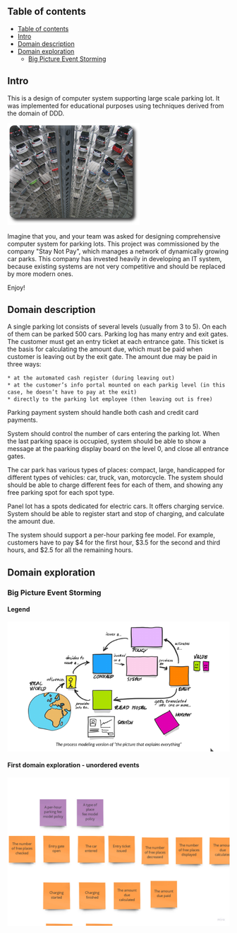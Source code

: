 
## Table of contents
- [Table of contents](#table-of-contents)
- [Intro](#intro)
- [Domain description](#domain-description)
- [Domain exploration](#domain-exploration)
  - [Big Picture Event Storming](#big-picture-event-storming)

## Intro
This is a design of computer system supporting large scale parking lot. It was implemented for educational purposes using techniques derived from the domain of DDD.

![](img/parking-lot-small.png)

Imagine that you, and your team was asked for designing comprehensive computer system for parking lots.
This project was commissioned by the company "Stay Not Pay", which manages a network of dynamically growing car parks. 
This company has invested heavily in developing an IT system, because existing systems are not 
very competitive and should be replaced by more modern ones.


Enjoy!

## Domain description
A single parking lot consists of several levels (usually from 3 to 5). On each of them can be parked 500 cars.
Parking log has many entry and exit gates.  The customer must get an entry ticket at each entrance gate. 
This ticket is the basis for calculating the amount due, which must be paid when customer is leaving out  by 
the exit gate. The amount due may be paid in three ways:

    * at the automated cash register (during leaving out)
    * at the customer’s info portal mounted on each parkig level (in this case, he doesn’t have to pay at the exit)
    * directly to the parking lot employee (then leaving out is free)

 Parking payment system should handle both cash and credit card payments.
 
 System should control the number of cars entering the parking lot. When the last parking space is occupied, system
 should be able to show a message at the paarking display board on the level 0, and close all entrance gates.

The car park has various types of places: compact, large, handicapped for different types of vehicles: car, truck, van, motorcycle. 
The system should should be able to charge different fees for each of them, and showing any free parking spot for each spot type.
 
Panel lot has a spots dedicated for electric cars. It offers charging service. System should be able to register start 
and stop of charging, and calculate the amount due.

The system should support a per-hour parking fee model. 
For example, customers have to pay $4 for the first hour, $3.5 for the second and third hours, and $2.5 for all the remaining hours.

## Domain exploration
### Big Picture Event Storming
#### Legend
![Interoducing EventStorming-Alberto Brandolini](img/process-modeling-events.png)

#### First domain exploration - unordered events

![](img/parking-lot-big-picture-events.jpg)